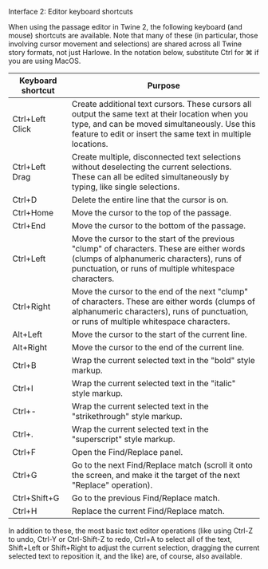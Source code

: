 Interface 2: Editor keyboard shortcuts

When using the passage editor in Twine 2, the following keyboard (and mouse) shortcuts are available. Note that many of these (in particular, those involving cursor movement and selections) are shared across all Twine story formats, not just Harlowe. In the notation below, substitute Ctrl for ⌘ if you are using MacOS.

| Keyboard shortcut | Purpose |
| --- | --- |
| Ctrl+Left Click | Create additional text cursors. These cursors all output the same text at their location when you type, and can be moved simultaneously. Use this feature to edit or insert the same text in multiple locations. |
| Ctrl+Left Drag | Create multiple, disconnected text selections without deselecting the current selections. These can all be edited simultaneously by typing, like single selections. |
| Ctrl+D | Delete the entire line that the cursor is on. |
| Ctrl+Home | Move the cursor to the top of the passage. |
| Ctrl+End | Move the cursor to the bottom of the passage. |
| Ctrl+Left | Move the cursor to the start of the previous "clump" of characters. These are either words (clumps of alphanumeric characters), runs of punctuation, or runs of multiple whitespace characters. |
| Ctrl+Right | Move the cursor to the end of the next "clump" of characters. These are either words (clumps of alphanumeric characters), runs of punctuation, or runs of multiple whitespace characters. |
| Alt+Left | Move the cursor to the start of the current line. |
| Alt+Right | Move the cursor to the end of the current line. |
| Ctrl+B | Wrap the current selected text in the "bold" style markup. |
| Ctrl+I | Wrap the current selected text in the "italic" style markup. |
| Ctrl+- | Wrap the current selected text in the "strikethrough" style markup. |
| Ctrl+. | Wrap the current selected text in the "superscript" style markup. |
| Ctrl+F | Open the Find/Replace panel. |
| Ctrl+G | Go to the next Find/Replace match (scroll it onto the screen, and make it the target of the next "Replace" operation). |
| Ctrl+Shift+G | Go to the previous Find/Replace match. |
| Ctrl+H | Replace the current Find/Replace match. |

In addition to these, the most basic text editor operations (like using Ctrl-Z to undo, Ctrl-Y or Ctrl-Shift-Z to redo, Ctrl+A to select all of the text, Shift+Left or Shift+Right to adjust the current selection, dragging the current selected text to reposition it, and the like) are, of course, also available.
